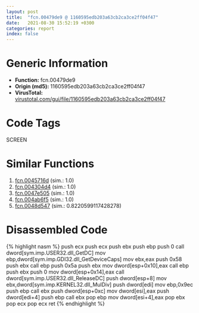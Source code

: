 ```yaml
---
layout: post
title:  "fcn.00479de9 @ 1160595edb203a63cb2ca3ce2ff04f47"
date:   2021-08-30 15:52:19 +0300
categories: report
index: false
---
```


# Generic Information
- **Function:** fcn.00479de9
- **Origin (md5):** 1160595edb203a63cb2ca3ce2ff04f47
- **VirusTotal:** [virustotal.com/gui/file/1160595edb203a63cb2ca3ce2ff04f47][virustotal_ref]

# Code Tags
<span class="tag" id="SCREEN">SCREEN</span>


# Similar Functions

1. [fcn.0045716d][similar_1_ref] (sim.: 1.0)
2. [fcn.004304d4][similar_2_ref] (sim.: 1.0)
3. [fcn.0047e505][similar_3_ref] (sim.: 1.0)
4. [fcn.004ab6f5][similar_4_ref] (sim.: 1.0)
5. [fcn.0048d547][similar_5_ref] (sim.: 0.8220599117428278)


# Disassembled Code

{% highlight nasm %}
push ecx
push ecx
push ebx
push ebp
push 0
call dword[sym.imp.USER32.dll_GetDC]
mov ebp,dword[sym.imp.GDI32.dll_GetDeviceCaps]
mov ebx,eax
push 0x58
push ebx
call ebp
push 0x5a
push ebx
mov dword[esp+0x10],eax
call ebp
push ebx
push 0
mov dword[esp+0x14],eax
call dword[sym.imp.USER32.dll_ReleaseDC]
push dword[esp+8]
mov ebx,dword[sym.imp.KERNEL32.dll_MulDiv]
push dword[edi]
mov ebp,0x9ec
push ebp
call ebx
push dword[esp+0xc]
mov dword[esi],eax
push dword[edi+4]
push ebp
call ebx
pop ebp
mov dword[esi+4],eax
pop ebx
pop ecx
pop ecx
ret 
{% endhighlight %}


[similar_1_ref]: /report/fcn.0045716d@be7fba7cc724acf4ae2900d99e0fc9c3
[similar_2_ref]: /report/fcn.004304d4@289859175c221b107317af7727d26c17
[similar_3_ref]: /report/fcn.0047e505@279a61b1e76da49531f1f16fd1102a2d
[similar_4_ref]: /report/fcn.004ab6f5@17d73cbafe6dd96dd6f2291fab06fbb5
[similar_5_ref]: /report/fcn.0048d547@4fe38de7c6c86a1bad209560fa052231
[virustotal_ref]: https://www.virustotal.com/gui/file/1160595edb203a63cb2ca3ce2ff04f47